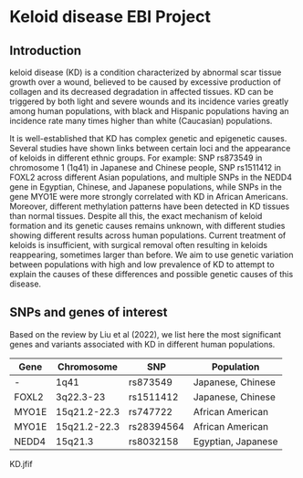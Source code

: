 # Keloid disease EBI Project
## Introduction
keloid disease (KD) is a condition characterized by abnormal scar tissue growth over a wound, believed to be caused by excessive production of collagen and its decreased degradation in affected tissues. KD can be triggered by both light and severe wounds and its incidence varies greatly among human populations, with black and Hispanic populations having an incidence rate many times higher than white (Caucasian) populations. 

It is well-established that KD has complex genetic and epigenetic causes. Several studies have shown links between certain loci and the appearance of keloids in different ethnic groups. For example: SNP rs873549 in chromosome 1 (1q41) in Japanese and Chinese people, SNP rs1511412 in FOXL2 across different Asian populations, and multiple SNPs in the NEDD4 gene in Egyptian, Chinese, and Japanese populations, while SNPs in the gene MYO1E were more strongly correlated with KD in African Americans. Moreover, different methylation patterns have been detected in KD tissues than normal tissues. Despite all this, the exact mechanism of keloid formation and its genetic causes remains unknown, with different studies showing different results across human populations. Current treatment of keloids is insufficient, with surgical removal often resulting in keloids reappearing, sometimes larger than before. We aim to use genetic variation between populations with high and low prevalence of KD to attempt to explain the causes of these differences and possible genetic causes of this disease. 
## SNPs and genes of interest
Based on the review by Liu et al (2022), we list here the most significant genes and variants associated with KD in different human populations. 

| Gene | Chromosome | SNP	| Population |  
|---------------|---------------|---------------|---------------|
| - | 1q41 | rs873549 | Japanese, Chinese |  
| FOXL2 |	3q22.3-23 |	rs1511412 |	Japanese, Chinese |
| MYO1E |	15q21.2-22.3 | rs747722 |	African American |
| MYO1E	| 15q21.2-22.3 | rs28394564 |	African American |
| NEDD4	| 15q21.3 |	rs8032158	| Egyptian, Japanese |

KD.jfif
